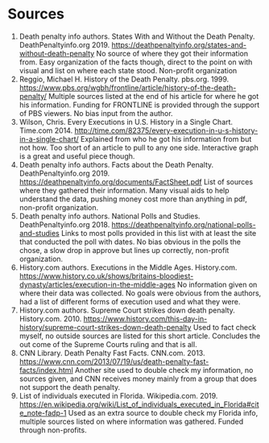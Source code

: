 # Sources

1. Death penalty info authors. States With and Without the Death Penalty. DeathPenaltyinfo.org 2019. https://deathpenaltyinfo.org/states-and-without-death-penalty
No source of where they got their information from.  Easy organization of the facts though, direct to the point on with visual and list on where each state stood. Non-profit organization 
2. Reggio, Michael H. History of the Death Penalty. pbs.org. 1999. https://www.pbs.org/wgbh/frontline/article/history-of-the-death-penalty/
Multiple sources listed at the end of his article for where he got his information. Funding for FRONTLINE is provided through the support of PBS viewers. No bias input from the author. 
3. Wilson, Chris. Every Executions in U.S. History in a Single Chart. Time.com 2014. http://time.com/82375/every-execution-in-u-s-history-in-a-single-chart/
Explained from who he got his information from but not how. Too short of an article to pull to any one side.  Interactive graph is a great and useful piece though. 
4. Death penalty info authors. Facts about the Death Penalty. DeathPenaltyinfo.org 2019. https://deathpenaltyinfo.org/documents/FactSheet.pdf
List of sources where they gathered their information.  Many visual aids to help understand the data, pushing money cost more than anything in pdf, non-profit organization.
5. Death penalty info authors. National Polls and Studies. DeathPenaltyinfo.org 2018. https://deathpenaltyinfo.org/national-polls-and-studies
Links to most polls provided in this list with at least the site that conducted the poll with dates.  No bias obvious in the polls the chose, a slow drop in approve but lines up correctly, non-profit organization. 
6. History.com authors. Executions in the Middle Ages. History.com. https://www.history.co.uk/shows/britains-bloodiest-dynasty/articles/execution-in-the-middle-ages
No information given on where their data was collected. No goals were obvious from the authors, had a list of different forms of execution used and what they were.
7. History.com authors. Supreme Court strikes down death penalty. History.com. 2010. https://www.history.com/this-day-in-history/supreme-court-strikes-down-death-penalty
Used to fact check myself, no outside sources are listed for this short article.  Concludes the out come of the Supreme Courts ruling and that is all. 
8. CNN Library. Death Penalty Fast Facts. CNN.com. 2013. https://www.cnn.com/2013/07/19/us/death-penalty-fast-facts/index.html 
Another site used to double check my information, no sources given, and CNN receives money mainly from a group that does not support the death penalty. 
9. List of individuals executed in Florida. Wikipedia.com. 2019. https://en.wikipedia.org/wiki/List_of_individuals_executed_in_Florida#cite_note-fadp-1
Used as an extra source to double check my Florida info, multiple sources listed on where information was gathered. Funded through non-profits.
